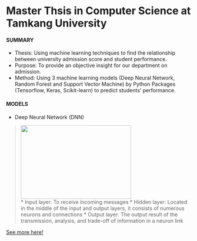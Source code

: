 # Master Thsis in Computer Science at Tamkang University
#### SUMMARY
* Thesis: Using machine learning techniques to find the relationship between university admission score and student performance.
* Purpose: To provide an objective insight for our department on admission.
* Method: Using 3 machine learning models (Deep Neural Network, Random Forest and Support Vector Machine) by Python Packages (Tensorflow, Keras, Scikit-learn) to predict students’ performance. <br>

#### MODELS
* Deep Neural Network (DNN) <br>
><img width="300" height="200" src="https://github.com/SS-rong/MS_Research-/blob/main/img/DNN-1.png"/> <br>
>		* Input layer: To receive incoming messages 
>		* Hidden layer: Located in the middle of the input and output layers, it consists of numerous neurons and connections
>		* Output layer: The output result of the transmission, analysis, and trade-off of information in a neuron link 
>
[See more here!](https://github.com/SS-rong/MS_Research-/blob/main/documents/Thsis_english.pdf)
